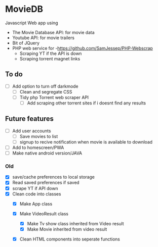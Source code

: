 # MovieDB
Javascript Web app using
  - The Movie Database API: for movie data
  - Youtube API: for movie trailers
  - Bit of JQuery
  - PHP web service for -https://github.com/SamJessep/PHP-Webscrap
    - Scraping YT if the API is down
    - Scraping torrent magnet links

## To do
  - [ ] Add option to turn off darkmode
    - [ ] Clean and segregate CSS
    - [ ] Tidy php Torrent web scraper API
      - [ ] Add scraping other torrent sites if i doesnt find any results
## Future features
  - [ ] Add user accounts
    - [ ] Save movies to list
    - [ ] signup to recive notification when movie is available to download
  - [ ] Add to homescreen/PWA
  - [ ] Make native android version/JAVA
  
### Old
  - [X] save/cache preferences to local storage
  - [X] Read saved preferences if saved
  - [X] scrape YT if API down
  - [X] Clean code into classes
    - [X] Make App class
    - [X] Make VideoResult class
      - [X] Make Tv show class inherited from Video result
      - [X] Make Movie inherited from video result
    - [X] Clean HTML components into seperate functions


